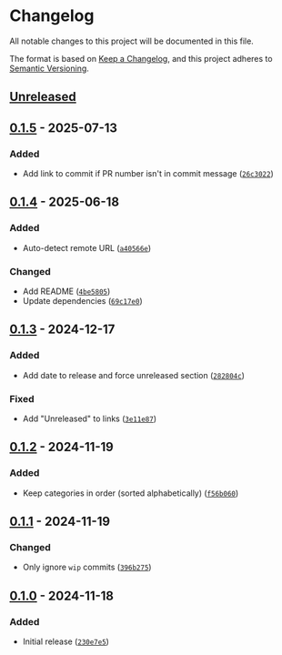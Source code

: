 # Changelog

All notable changes to this project will be documented in this file.

The format is based on [Keep a Changelog](https://keepachangelog.com/en/1.1.0/),
and this project adheres to [Semantic Versioning](https://semver.org/spec/v2.0.0.html).

## [Unreleased]

## [0.1.5] - 2025-07-13

### Added

- Add link to commit if PR number isn't in commit message ([`26c3022`](https://github.com/danroc/kacl/commit/26c3022))

## [0.1.4] - 2025-06-18

### Added

- Auto-detect remote URL ([`a40566e`](https://github.com/danroc/kacl/commit/a40566e))

### Changed

- Add README ([`4be5805`](https://github.com/danroc/kacl/commit/4be5805))
- Update dependencies ([`69c17e0`](https://github.com/danroc/kacl/commit/69c17e0))

## [0.1.3] - 2024-12-17

### Added

- Add date to release and force unreleased section ([`282804c`](https://github.com/danroc/kacl/commit/282804c))

### Fixed

- Add "Unreleased" to links ([`3e11e87`](https://github.com/danroc/kacl/commit/3e11e87))

## [0.1.2] - 2024-11-19

### Added

- Keep categories in order (sorted alphabetically) ([`f56b060`](https://github.com/danroc/kacl/commit/f56b060))

## [0.1.1] - 2024-11-19

### Changed

- Only ignore `wip` commits ([`396b275`](https://github.com/danroc/kacl/commit/396b275))

## [0.1.0] - 2024-11-18

### Added

- Initial release ([`230e7e5`](https://github.com/danroc/kacl/commit/230e7e5))

[Unreleased]: https://github.com/danroc/kacl/compare/v0.1.5...HEAD
[0.1.5]: https://github.com/danroc/kacl/compare/v0.1.4...v0.1.5
[0.1.4]: https://github.com/danroc/kacl/compare/v0.1.3...v0.1.4
[0.1.3]: https://github.com/danroc/kacl/compare/v0.1.2...v0.1.3
[0.1.2]: https://github.com/danroc/kacl/compare/v0.1.1...v0.1.2
[0.1.1]: https://github.com/danroc/kacl/compare/v0.1.0...v0.1.1
[0.1.0]: https://github.com/danroc/kacl/releases/tag/v0.1.0
